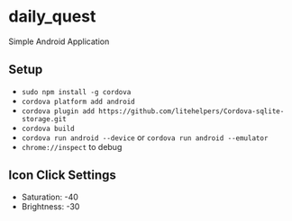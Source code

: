 # daily_quest
Simple Android Application

Setup
-----
  * `sudo npm install -g cordova`
  * `cordova platform add android`
  * `cordova plugin add https://github.com/litehelpers/Cordova-sqlite-storage.git`
  * `cordova build`
  * `cordova run android --device` or `cordova run android --emulator`
  * `chrome://inspect` to debug

Icon Click Settings
-------------------
  * Saturation: -40
  * Brightness: -30
